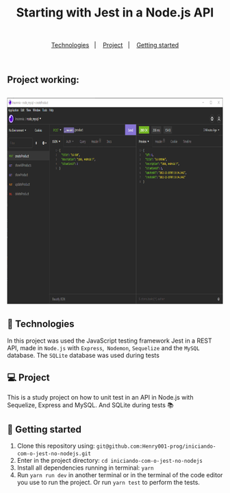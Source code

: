 <h1 align="center">Starting with Jest in a Node.js API</h1>

<br>

<p align="center">
  <a href="#rocket-technologies">Technologies</a>&nbsp;&nbsp;&nbsp;|&nbsp;&nbsp;&nbsp;
   <a href="#-project">Project</a>&nbsp;&nbsp;&nbsp;|&nbsp;&nbsp;&nbsp;
  <a href="#electric_plug-getting-started">Getting started</a>
</p>

<br>

<h2>Project working:<h2>

<p align="center">
    <img src="./photos/node-api-mysql.gif" height="480" width="100%">
</p>

## :rocket: Technologies

In this project was used the JavaScript testing framework Jest in a REST API, made in `Node.js` with `Express`,` Nodemon`, `Sequelize` and the `MySQL` database. The `SQLite` database was used during tests


## 💻 Project

This is a study project on how to unit test in an API in Node.js with Sequelize, Express and MySQL. And SQLite during tests :books:


## :electric_plug: Getting started

1. Clone this repository using: `git@github.com:Henry001-prog/iniciando-com-o-jest-no-nodejs.git`
2. Enter in the project directory: `cd iniciando-com-o-jest-no-nodejs`
3. Install all dependencies running in terminal: `yarn`
4. Run `yarn run dev` in another terminal or in the terminal of the code editor you use to run the project. Or run `yarn test` to perform the tests.